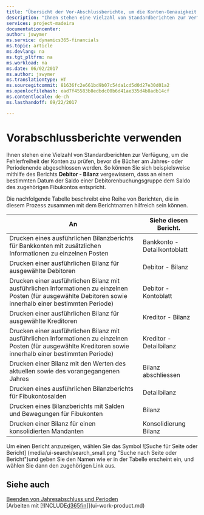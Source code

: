 ```yaml
---
title: "Übersicht der Vor-Abschlussberichte, um die Konten-Genauigkeit sicherzustellen| Microsoft Docs"
description: "Ihnen stehen eine Vielzahl von Standardberichten zur Verfügung, um die Fehlerfreiheit der Konten zu prüfen, bevor die Bücher am Jahres- oder Periodenende abgeschlossen werden."
services: project-madeira
documentationcenter: 
author: jswymer
ms.service: dynamics365-financials
ms.topic: article
ms.devlang: na
ms.tgt_pltfrm: na
ms.workload: na
ms.date: 06/02/2017
ms.author: jswymer
ms.translationtype: HT
ms.sourcegitcommit: 81636fc2e661bd9b07c54da1cd5d0d27e30d01a2
ms.openlocfilehash: ead7f45583b8edbdc00b6d41ae335d4b8adb14cf
ms.contentlocale: de-ch
ms.lasthandoff: 09/22/2017

---
```

# <a name="using-pre-closing-reports"></a>Vorabschlussberichte verwenden
Ihnen stehen eine Vielzahl von Standardberichten zur Verfügung, um die Fehlerfreiheit der Konten zu prüfen, bevor die Bücher am Jahres- oder Periodenende abgeschlossen werden. So können Sie sich beispielsweise mithilfe des Berichts **Debitor - Bilanz** vergewissern, dass an einem bestimmten Datum der Saldo einer Debitorenbuchungsgruppe dem Saldo des zugehörigen Fibukontos entspricht.

Die nachfolgende Tabelle beschreibt eine Reihe von Berichten, die in diesem Prozess zusammen mit dem Berichtnamen hilfreich sein können.

| An | Siehe diesen Bericht. |
| --- | --- |
| Drucken eines ausführlichen Bilanzberichts für Bankkonten mit zusätzlichen Informationen zu einzelnen Posten |Bankkonto - Detailkontoblatt |
| Drucken einer ausführlichen Bilanz für ausgewählte Debitoren |Debitor - Bilanz |
| Drucken einer ausführlichen Bilanz mit ausführlichen Informationen zu einzelnen Posten (für ausgewählte Debitoren sowie innerhalb einer bestimmten Periode) |Debitor - Kontoblatt |
| Drucken einer ausführlichen Bilanz für ausgewählte Kreditoren |Kreditor - Bilanz |
| Drucken einer ausführlichen Bilanz mit ausführlichen Informationen zu einzelnen Posten (für ausgewählte Kreditoren sowie innerhalb einer bestimmten Periode) |Kreditor - Detailbilanz |
| Drucken einer Bilanz mit den Werten des aktuellen sowie des vorangegangenen Jahres |Bilanz abschliessen |
| Drucken eines ausführlichen Bilanzberichts für Fibukontosalden |Detailbilanz |
| Drucken eines Bilanzberichts mit Salden und Bewegungen für Fibukonten |Bilanz |
| Drucken einer Bilanz für einen konsolidierten Mandanten |Konsolidierung Bilanz |

Um einen Bericht anzuzeigen, wählen Sie das Symbol ![Suche für Seite oder Bericht] (media/ui-search/search_small.png "Suche nach Seite oder Bericht")und geben Sie den Namen wie er in der Tabelle erscheint ein, und wählen Sie dann den zugehörigen Link aus.

## <a name="see-also"></a>Siehe auch
[Beenden von Jahresabschluss und Perioden](year-close-years-periods.md)  
[Arbeiten mit [!INCLUDE[d365fin](includes/d365fin_md.md)]](ui-work-product.md)


